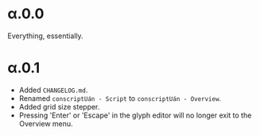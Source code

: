 # α.0.0
Everything, essentially.

# α.0.1
- Added `CHANGELOG.md`.
- Renamed `conscriptUán - Script` to `conscriptUán - Overview`.
- Added grid size stepper.
- Pressing 'Enter' or 'Escape' in the glyph editor will no longer exit to the Overview menu.
